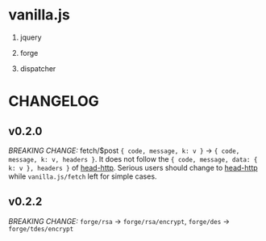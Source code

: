 vanilla.js
==

1. jquery

2. forge

3. dispatcher


CHANGELOG
==

v0.2.0
--

*BREAKING CHANGE:* fetch/$post `{ code, message, k: v }` -> `{ code, message, k: v, headers }`. It does not follow the `{ code, message, data: { k: v }, headers }` of [head-http](https://github.com/pro-web-ng/head-http). Serious users should change to [head-http](https://github.com/pro-web-ng/head-http) while `vanilla.js/fetch` left for simple cases.

v0.2.2
--

*BREAKING CHANGE:* `forge/rsa` -> `forge/rsa/encrypt`, `forge/des` -> `forge/tdes/encrypt`
